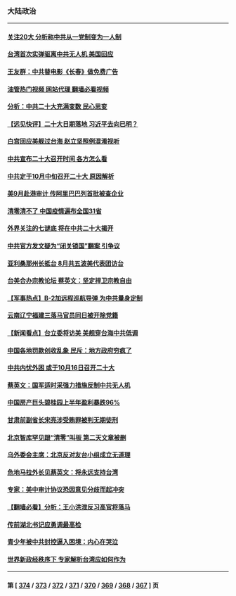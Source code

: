 ### 大陆政治
---
#### [关注20大 分析称中共从一党制变为一人制](../../pages/ncid277/n13814047.md?08311245) 
#### [台湾首次实弹驱离中共无人机 美国回应](../../pages/ncid277/n13814105.md?08311245) 
#### [王友群：中共替电影《长春》做免费广告](../../pages/ncid277/n13814067.md?08311245) 
#### [油管热门视频 网站代理 翻墙必看视频](http://209.222.30.114:81/youtube.html?08311245)
#### [分析：中共二十大充满变数 民心思变](../../pages/ncid277/n13813926.md?08311245) 
#### [【远见快评】二十大日期落地 习近平去向已明？](../../pages/ncid277/n13814073.md?08311245) 
#### [白宫回应美舰过台海 赵立坚照例混淆视听](../../pages/ncid277/n13814037.md?08311245) 
#### [中共宣布二十大召开时间 各方怎么看](../../pages/ncid277/n13813989.md?08311245) 
#### [中共定于10月中旬召开二十大 原因解析](../../pages/ncid277/n13814018.md?08311245) 
#### [美9月赴港审计 传阿里巴巴列首批被查企业](../../pages/ncid277/n13813987.md?08311245) 
#### [清零清不了 中国疫情遍布全国31省](../../pages/ncid277/n13813867.md?08311245) 
#### [外界关注的七谜底 将在中共二十大揭开](../../pages/ncid277/n13813907.md?08311245) 
#### [中共官方发文疑为“闭关锁国”翻案 引争议](../../pages/ncid277/n13813766.md?08311245) 
#### [亚利桑那州长抵台 8月共五波美代表团访台](../../pages/ncid277/n13813826.md?08311245) 
#### [台美合办宗教论坛 蔡英文：坚定捍卫宗教自由](../../pages/ncid277/n13813822.md?08311245) 
#### [【军事热点】B-2加远程巡航导弹 为中共量身定制](../../pages/ncid277/n13813296.md?08311245) 
#### [云南辽宁福建三落马官员同日被开除党籍](../../pages/ncid277/n13813730.md?08311245) 
#### [【新闻看点】台立委将访美 美舰穿台海中共低调](../../pages/ncid277/n13813310.md?08311245) 
#### [中国各地罚款创收乱象 民斥：地方政府穷疯了](../../pages/ncid277/n13813735.md?08311245) 
#### [中共内忧外困 或于10月16日召开二十大](../../pages/ncid277/n13813765.md?08311245) 
#### [蔡英文：国军适时采强力措施反制中共无人机](../../pages/ncid277/n13813757.md?08311245) 
#### [中国房产巨头碧桂园上半年盈利暴跌96%](../../pages/ncid277/n13813700.md?08311245) 
#### [甘肃前副省长宋亮涉受贿罪被判无期徒刑](../../pages/ncid277/n13813699.md?08311245) 
#### [北京智库罕见跟“清零”叫板 第二天文章被删](../../pages/ncid277/n13813675.md?08311245) 
#### [乌外委会主席：北京反对友台小组成立无道理](../../pages/ncid277/n13813603.md?08311245) 
#### [危地马拉外长见蔡英文：将永远支持台湾](../../pages/ncid277/n13813624.md?08311245) 
#### [专家：美中审计协议恐因意见分歧而起冲突](../../pages/ncid277/n13813306.md?08311245) 
#### [【翻墙必看】分析：王小洪泄反习高官将落马](../../pages/ncid277/n13813522.md?08311245) 
#### [传前湖北书记应勇调最高检](../../pages/ncid277/n13813443.md?08311245) 
#### [青少年被中共封控逼入困境：内心在哭泣](../../pages/ncid277/n13813434.md?08311245) 
#### [世界新政经秩序下 专家解析台湾应如何作为](../../pages/ncid277/n13812997.md?08311245) 

---
#### 第 [ [374](./374.md?08311245) / [373](./373.md?08311245) / [372](./372.md?08311245) / [371](./371.md?08311245) / [370](./370.md?08311245) / [369](./369.md?08311245) / [368](./368.md?08311245) / [367](./367.md?08311245) ] 页
